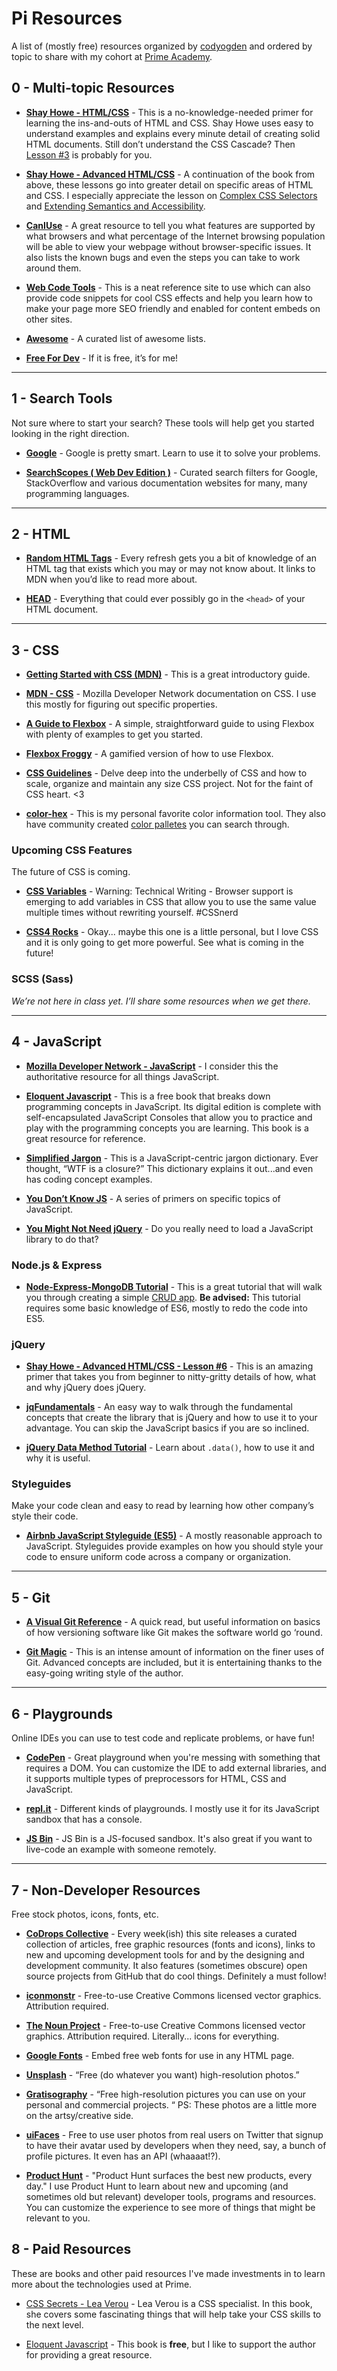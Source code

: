 Pi Resources
===
A list of (mostly free) resources organized by [codyogden](http://github.com/codyogden) and ordered by topic to share with my cohort at [Prime Academy](http://primeacademy.io).

## 0 - Multi-topic Resources

* [**Shay Howe - HTML/CSS**](http://learn.shayhowe.com/html-css/) - This is a no-knowledge-needed primer for learning the ins-and-outs of HTML and CSS. Shay Howe uses easy to understand examples and explains every minute detail of creating solid HTML documents. Still don’t understand the CSS Cascade? Then [Lesson #3](http://learn.shayhowe.com/html-css/getting-to-know-css/) is probably for you.

* [**Shay Howe - Advanced HTML/CSS**](http://learn.shayhowe.com/advanced-html-css/) - A continuation of the book from above, these lessons go into greater detail on specific areas of HTML and CSS. I especially appreciate the lesson on [Complex CSS Selectors](http://learn.shayhowe.com/advanced-html-css/complex-selectors/) and [Extending Semantics and Accessibility](http://learn.shayhowe.com/advanced-html-css/semantics-accessibility/).

* [**CanIUse**](http://caniuse.com/) - A great resource to tell you what features are supported by what browsers and what percentage of the Internet browsing population will be able to view your webpage without browser-specific issues. It also lists the known bugs and even the steps you can take to work around them.

* [**Web Code Tools**](http://webcodetools.com/) - This is a neat reference site to use which can also provide code snippets for cool CSS effects and help you learn how to make your page more SEO friendly and enabled for content embeds on other sites.

* [**Awesome**](https://awesome.re) - A curated list of awesome lists.

* [**Free For Dev**](https://github.com/ripienaar/free-for-dev) - If it is free, it’s for me!

---

## 1 - Search Tools
Not sure where to start your search? These tools will help get you started looking in the right direction.

* [**Google**](http://google.com) - Google is pretty smart. Learn to use it to solve your problems.

* [**SearchScopes ( Web Dev Edition )**](https://searchyapp.io/scopes/web-developer) - Curated search filters for Google, StackOverflow and various documentation websites for many, many programming languages.

---

## 2 - HTML

* [**Random HTML Tags**](https://randomhtmltags.tech/) - Every refresh gets you a bit of knowledge of an HTML tag that exists which you may or may not know about. It links to MDN when you’d like to read more about.

* [**HEAD**](http://gethead.info/) - Everything that could ever possibly go in the `<head>` of your HTML document.

---

## 3 - CSS

* [**Getting Started with CSS (MDN)**](https://developer.mozilla.org/en-US/docs/Web/Guide/CSS/Getting_started) - This is a great introductory guide.

* [**MDN - CSS**](https://developer.mozilla.org/en-US/docs/Web/CSS) - Mozilla Developer Network documentation on CSS. I use this mostly for figuring out specific properties.

* [**A Guide to Flexbox**](https://css-tricks.com/snippets/css/a-guide-to-flexbox/) - A simple, straightforward guide to using Flexbox with plenty of examples to get you started.

* [**Flexbox Froggy**](http://flexboxfroggy.com) - A gamified version of how to use Flexbox.

* [**CSS Guidelines**](http://cssguidelin.es/) - Delve deep into the underbelly of CSS and how to scale, organize and maintain any size CSS project. Not for the faint of CSS heart. <3

* [**color-hex**](http://www.color-hex.com/) - This is my personal favorite color information tool. They also have community created [color palletes](http://www.color-hex.com/color-palettes/) you can search through.

### Upcoming CSS Features
The future of CSS is coming.

* [**CSS Variables**](https://drafts.csswg.org/css-variables/) - Warning: Technical Writing - Browser support is emerging to add variables in CSS that allow you to use the same value multiple times without rewriting yourself. #CSSnerd

* [**CSS4 Rocks**](http://css4.rocks/) - Okay... maybe this one is a little personal, but I love CSS and it is only going to get more powerful. See what is coming in the future! 

### SCSS (Sass)
*We’re not here in class yet. I’ll share some resources when we get there.*

---

## 4 - JavaScript

* [**Mozilla Developer Network - JavaScript**](https://developer.mozilla.org/en-US/docs/Web/JavaScript) - I consider this the authoritative resource for all things JavaScript.

* [**Eloquent Javascript**](http://eloquentjavascript.net) - This is a free book that breaks down programming concepts in JavaScript. Its digital edition is complete with self-encapsulated JavaScript Consoles that allow you to practice and play with the programming concepts you are learning. This book is a great resource for reference.

* [**Simplified Jargon**](http://jargon.js.org/) - This is a JavaScript-centric jargon dictionary. Ever thought, “WTF is a closure?” This dictionary explains it out...and even has coding concept examples.

* [**You Don’t Know JS**](https://github.com/getify/You-Dont-Know-JS) - A series of primers on specific topics of JavaScript.

* [**You Might Not Need jQuery**](http://youmightnotneedjquery.com/) - Do you really need to load a JavaScript library to do that?

### Node.js & Express

* [**Node-Express-MongoDB Tutorial**](http://zellwk.com/blog/crud-express-mongodb/) - This is a great tutorial that will walk you through creating a simple [CRUD app](https://en.wikipedia.org/wiki/Create,_read,_update_and_delete). **Be advised:** This tutorial requires some basic knowledge of ES6, mostly to redo the code into ES5.

### jQuery

* [**Shay Howe - Advanced HTML/CSS - Lesson #6**](http://learn.shayhowe.com/advanced-html-css/jquery/#jquery) - This is an amazing primer that takes you from beginner to nitty-gritty details of how, what and why jQuery does jQuery.

* [**jqFundamentals**](http://jqfundamentals.com/chapter/jquery-basics) - An easy way to walk through the fundamental concepts that create the library that is jQuery and how to use it to your advantage. You can skip the JavaScript basics if you are so inclined.
* [**jQuery Data Method Tutorial**](http://tutorialzine.com/2010/11/jquery-data-method/) - Learn about `.data()`, how to use it and why it is useful.


### Styleguides
Make your code clean and easy to read by learning how other company’s style their code.

* [**Airbnb JavaScript Styleguide (ES5)**](https://github.com/airbnb/javascript/tree/es5-deprecated/es5) - A mostly reasonable approach to JavaScript. Styleguides provide examples on how you should style your code to ensure uniform code across a company or organization. 

---

## 5 - Git

* [**A Visual Git Reference**](http://marklodato.github.io/visual-git-guide/index-en.html) - A quick read, but useful information on basics of how versioning software like Git makes the software world go ‘round.

* [**Git Magic**](http://www-cs-students.stanford.edu/~blynn/gitmagic/) - This is an intense amount of information on the finer uses of Git. Advanced concepts are included, but it is entertaining thanks to the easy-going writing style of the author.

---

## 6 - Playgrounds
Online IDEs you can use to test code and replicate problems, or have fun!

* [**CodePen**](http://codepen.io) - Great playground when you're messing with something that requires a DOM. You can customize the IDE to add external libraries, and it supports multiple types of preprocessors for HTML, CSS and JavaScript.

* [**repl.it**](http://repl.it) - Different kinds of playgrounds. I mostly use it for its JavaScript sandbox that has a console.

* [**JS Bin**](http://jsbin.com) - JS Bin is a JS-focused sandbox. It's also great if you want to live-code an example with someone remotely.

---

## 7 - Non-Developer Resources
Free stock photos, icons, fonts, etc.

* [**CoDrops Collective**](http://tympanus.net/codrops/collective/) - Every week(ish) this site releases a curated collection of articles, free graphic resources (fonts and icons), links to new and upcoming development tools for and by the designing and development community. It also features (sometimes obscure) open source projects from GitHub that do cool things. Definitely a must follow!

* [**iconmonstr**](http://iconmonstr.com/) - Free-to-use Creative Commons licensed vector graphics. Attribution required.

* [**The Noun Project**](https://thenounproject.com/) - Free-to-use Creative Commons licensed vector graphics. Attribution required. Literally... icons for everything.

* [**Google Fonts**](http://fonts.google.com) - Embed free web fonts for use in any HTML page.

* [**Unsplash**](https://unsplash.com/) - “Free (do whatever you want) high-resolution photos.”

* [**Gratisography**](http://gratisography.com/) - “Free high-resolution pictures you can use on your personal and commercial projects. “ PS: These photos are a little more on the artsy/creative side.

* [**uiFaces**](http://uifaces.com/) - Free to use user photos from real users on Twitter that signup to have their avatar used by developers when they need, say, a bunch of profile pictures. It even has an API (whaaaat!?).

* [**Product Hunt**](https://www.producthunt.com/) - "Product Hunt surfaces the best new products, every day." I use Product Hunt to learn about new and upcoming (and sometimes old but relevant) developer tools, programs and resources. You can customize the experience to see more of things that might be relevant to you.

## 8 - Paid Resources
These are books and other paid resources I've made investments in to learn more about the technologies used at Prime.

* [CSS Secrets - Lea Verou](http://shop.oreilly.com/product/0636920031123.do) - Lea Verou is a CSS specialist. In this book, she covers some fascinating things that will help take your CSS skills to the next level.

* [Eloquent Javascript](http://eloquentjavascript.net) - This book is **free**, but I like to support the author for providing a great resource.